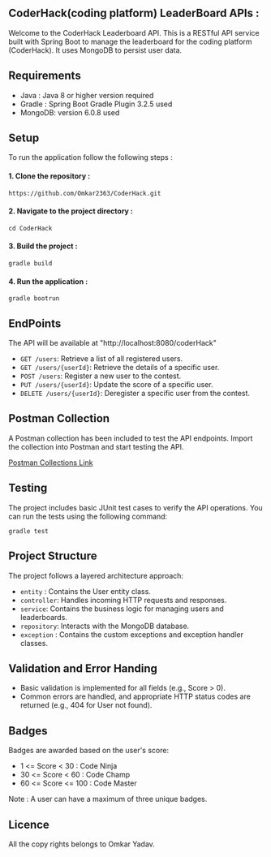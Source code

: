 
## CoderHack(coding platform) LeaderBoard APIs :

Welcome to the CoderHack Leaderboard API.
This is a RESTful API service built with Spring Boot to manage the leaderboard for the coding platform (CoderHack). It uses MongoDB to persist user data.
 
## Requirements

- Java   : Java 8 or higher version required
- Gradle : Spring Boot Gradle Plugin 3.2.5 used
- MongoDB: version 6.0.8 used


## Setup 

To run the application follow the following steps :

#### 1. Clone the repository :

    https://github.com/Omkar2363/CoderHack.git

#### 2. Navigate to the project directory :

    cd CoderHack

#### 3. Build the project :

    gradle build 

#### 4. Run the application :

    gradle bootrun
## EndPoints

  The API will be available at "http://localhost:8080/coderHack"

- `GET /users`: Retrieve a list of all registered users.
- `GET /users/{userId}`: Retrieve the details of a specific user.
- `POST /users`: Register a new user to the contest.
- `PUT /users/{userId}`: Update the score of a specific user.
- `DELETE /users/{userId}`: Deregister a specific user from the contest. 
## Postman Collection

A Postman collection has been included to test the API endpoints. Import the collection into Postman and start testing the API.

[Postman Collections Link](https://www.postman.com/omkar2363/workspace/coderhack/collection/28208818-4dda2964-fde4-42c9-8980-d04947cd6a38?action=share&creator=28208818)

## Testing

The project includes basic JUnit test cases to verify the API operations. You can run the tests using the following command:

    gradle test
## Project Structure

The project follows a layered architecture approach:

- `entity` : Contains the User entity class.
- `controller`: Handles incoming HTTP requests and responses.
- `service`: Contains the business logic for managing users and leaderboards.
- `repository`: Interacts with the MongoDB database.
- `exception` : Contains the custom exceptions and exception handler classes. 
## Validation and Error Handing

- Basic validation is implemented for all fields (e.g., Score > 0).
- Common errors are handled, and appropriate HTTP status codes are returned (e.g., 404 for User not found).

## Badges

Badges are awarded based on the user's score:

- 1 <= Score < 30 : Code Ninja
- 30 <= Score < 60 : Code Champ
- 60 <= Score <= 100 : Code Master

Note : A user can have a maximum of three unique badges.

## Licence

All the copy rights belongs to Omkar Yadav.
